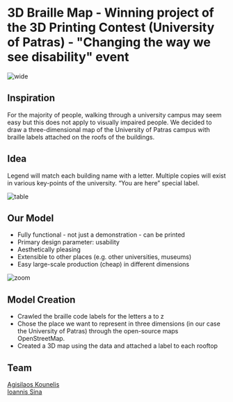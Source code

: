 # 3D Braille Map - Winning project of the 3D Printing Contest (University of Patras) - "Changing the way we see disability" event

![wide](https://user-images.githubusercontent.com/36283973/172066147-de6a22e1-d803-4b40-98be-4ccf347aecd0.png)

## Inspiration
For the majority of people, walking through a university campus may seem easy but this does not apply to visually impaired people.
We decided to draw a three-dimensional map of the University of Patras campus with braille labels attached on the roofs of the buildings.

## Idea
Legend will match each building name with a letter. Multiple copies will exist in various key-points of the university. “You are here” special label.

![table](https://user-images.githubusercontent.com/36283973/172066113-7441ca72-635c-4642-9f13-9191258e6b6f.png)

## Our Model
- Fully functional - not just a demonstration - can be printed
- Primary design parameter: usability
- Aesthetically pleasing
- Extensible to other places (e.g. other universities, museums)
- Easy large-scale production (cheap) in different dimensions

![zoom](https://user-images.githubusercontent.com/36283973/172066125-97394ef8-d6a1-4506-be38-e66729e2c5a2.png)

## Model Creation
- Crawled the braille code labels for the letters a to z
- Chose the place we want to represent in three dimensions (in our case the University of Patras) through the open-source maps OpenStreetMap.
- Created a 3D map using the data and attached a label to each rooftop

## Team
[Agisilaos Kounelis](https://github.com/kounelisagis)\
[Ioannis Sina](https://github.com/IoannisSina)

